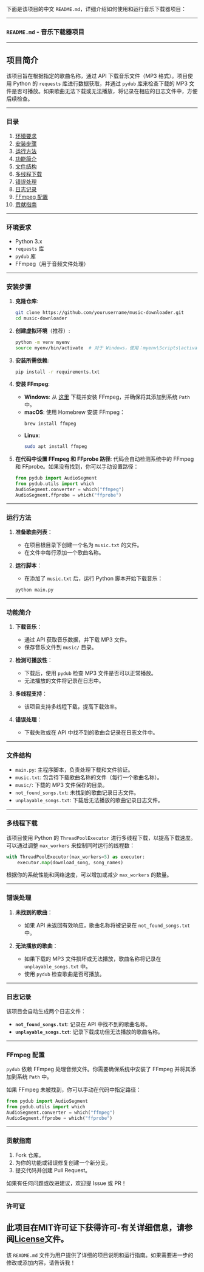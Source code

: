 下面是该项目的中文 `README.md`，详细介绍如何使用和运行音乐下载器项目：

---

### `README.md` - 音乐下载器项目

---

## 项目简介

该项目旨在根据指定的歌曲名称，通过 API 下载音乐文件（MP3 格式）。项目使用 Python 的 `requests` 库进行数据获取，并通过 `pydub` 库来检查下载的 MP3 文件是否可播放。如果歌曲无法下载或无法播放，将记录在相应的日志文件中，方便后续检查。

---

### 目录

1. [环境要求](#环境要求)
2. [安装步骤](#安装步骤)
3. [运行方法](#运行方法)
4. [功能简介](#功能简介)
5. [文件结构](#文件结构)
6. [多线程下载](#多线程下载)
7. [错误处理](#错误处理)
8. [日志记录](#日志记录)
9. [FFmpeg 配置](#ffmpeg-配置)
10. [贡献指南](#贡献指南)

---

### 环境要求

- Python 3.x
- `requests` 库
- `pydub` 库
- FFmpeg（用于音频文件处理）

---

### 安装步骤

1. **克隆仓库**:
   ```bash
   git clone https://github.com/yourusername/music-downloader.git
   cd music-downloader
   ```

2. **创建虚拟环境**（推荐）:
   ```bash
   python -m venv myenv
   source myenv/bin/activate  # 对于 Windows，使用：myenv\Scripts\activate
   ```

3. **安装所需依赖**:
   ```bash
   pip install -r requirements.txt
   ```

4. **安装 FFmpeg**:
   - **Windows**: 从 [这里](https://ffmpeg.org/download.html) 下载并安装 FFmpeg，并确保将其添加到系统 `Path` 中。
   - **macOS**: 使用 Homebrew 安装 FFmpeg：
     ```bash
     brew install ffmpeg
     ```
   - **Linux**:
     ```bash
     sudo apt install ffmpeg
     ```

5. **在代码中设置 FFmpeg 和 FFprobe 路径**:
   代码会自动检测系统中的 FFmpeg 和 FFprobe。如果没有找到，你可以手动设置路径：

   ```python
   from pydub import AudioSegment
   from pydub.utils import which
   AudioSegment.converter = which("ffmpeg")
   AudioSegment.ffprobe = which("ffprobe")
   ```

---

### 运行方法

1. **准备歌曲列表**：
   - 在项目根目录下创建一个名为 `music.txt` 的文件。
   - 在文件中每行添加一个歌曲名称。

2. **运行脚本**：
   - 在添加了 `music.txt` 后，运行 Python 脚本开始下载音乐：
   ```bash
   python main.py
   ```

---

### 功能简介

1. **下载音乐**：
   - 通过 API 获取音乐数据，并下载 MP3 文件。
   - 保存音乐文件到 `music/` 目录。

2. **检测可播放性**：
   - 下载后，使用 `pydub` 检查 MP3 文件是否可以正常播放。
   - 无法播放的文件将记录在日志中。

3. **多线程支持**：
   - 该项目支持多线程下载，提高下载效率。

4. **错误处理**：
   - 下载失败或在 API 中找不到的歌曲会记录在日志文件中。

---

### 文件结构

- `main.py`: 主程序脚本，负责处理下载和文件验证。
- `music.txt`: 包含待下载歌曲名称的文件（每行一个歌曲名称）。
- `music/`: 下载的 MP3 文件保存的目录。
- `not_found_songs.txt`: 未找到的歌曲记录日志文件。
- `unplayable_songs.txt`: 下载后无法播放的歌曲记录日志文件。

---

### 多线程下载

该项目使用 Python 的 `ThreadPoolExecutor` 进行多线程下载，以提高下载速度。可以通过调整 `max_workers` 来控制同时运行的线程数：

```python
with ThreadPoolExecutor(max_workers=5) as executor:
    executor.map(download_song, song_names)
```

根据你的系统性能和网络速度，可以增加或减少 `max_workers` 的数量。

---

### 错误处理

1. **未找到的歌曲**：
   - 如果 API 未返回有效响应，歌曲名称将被记录在 `not_found_songs.txt` 中。
  
2. **无法播放的歌曲**：
   - 如果下载的 MP3 文件损坏或无法播放，歌曲名称将记录在 `unplayable_songs.txt` 中。
   - 使用 `pydub` 检查歌曲是否可播放。

---

### 日志记录

该项目会自动生成两个日志文件：

- **`not_found_songs.txt`**: 记录在 API 中找不到的歌曲名称。
- **`unplayable_songs.txt`**: 记录下载成功但无法播放的歌曲名称。

---

### FFmpeg 配置

`pydub` 依赖 FFmpeg 处理音频文件。你需要确保系统中安装了 FFmpeg 并将其添加到系统 `Path` 中。

如果 FFmpeg 未被找到，你可以手动在代码中指定路径：

```python
from pydub import AudioSegment
from pydub.utils import which
AudioSegment.converter = which("ffmpeg")
AudioSegment.ffprobe = which("ffprobe")
```

---

### 贡献指南

1. Fork 仓库。
2. 为你的功能或错误修复创建一个新分支。
3. 提交代码并创建 Pull Request。

如果有任何问题或改进建议，欢迎提 Issue 或 PR！

---

### 许可证

此项目在MIT许可证下获得许可-有关详细信息，请参阅[License](./LCENSE)文件。
---

该 `README.md` 文件为用户提供了详细的项目说明和运行指南。如果需要进一步的修改或添加内容，请告诉我！